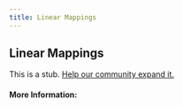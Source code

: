 ```yaml
---
title: Linear Mappings
---
```


## Linear Mappings

This is a stub. [Help our community expand it.](https://github.com/freeCodeCamp/guide-articles/tree/master/articles/Math/Linear-Algebra/Linear-Mappings/index.md)

<!-- The article goes here, in GitHub-flavored Markdown. Feel free to add YouTube videos, images, and CodePen/JSBin embeds  -->

#### More Information:
<!-- Please add any articles you think might be helpful to read before writing the article -->


